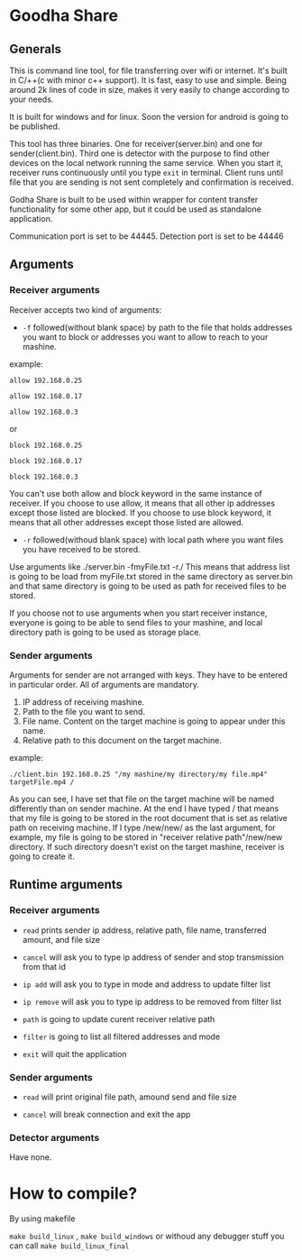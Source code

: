 # Goodha Share

## Generals

This is command line tool, for file transferring over wifi or internet. It's built in C/++(c with minor c++ support). It is fast, easy to use and simple. Being around 2k lines of code in size, makes it very easily to change according to your needs.

It is built for windows and for linux. Soon the version for android is going to be published.

This tool has three binaries. One for receiver(server.bin) and one for sender(client.bin). Third one is detector with the purpose to find other devices on the local network running the same service. When you start it, receiver runs continuously until you type `exit` in terminal. Client runs until file that you are sending is not sent completely and confirmation is received.

Godha Share is built to be used within wrapper for content transfer functionality for some other app, but it could be used as standalone application.

Communication port is set to be 44445.
Detection port is set to be 44446

## Arguments

### Receiver arguments

Receiver accepts two kind of arguments:
    
+ `-f` followed(without blank space) by path to the file that holds addresses you want to block or addresses you want to allow to reach to your mashine.
        
example:
            
`allow 192.168.0.25`

`allow 192.168.0.17`

`allow 192.168.0.3`
            
or
            

`block 192.168.0.25`

`block 192.168.0.17`

`block 192.168.0.3`

You can't use both allow and block keyword in the same instance of receiver. If you choose to use allow, it means that all other ip addresses except those listed are blocked. If you choose to use block keyword, it means that all other addresses except those listed are allowed.

+ `-r` followed(withoud blank space) with local path where you want files you have received to be stored.

Use arguments like ./server.bin -fmyFile.txt -r./ This means that address list is going to be load from myFile.txt stored in the same directory as server.bin and that same directory is going to be used as path for received files to be stored.

If you choose not to use arguments when you start receiver instance, everyone is going to be able to send files to your mashine, and local directory path is going to be used as storage place.

### Sender arguments

Arguments for sender are not arranged with keys. They have to be entered in particular order. All of arguments are mandatory.

1. IP address of receiving mashine.
2. Path to the file you want to send.
3. File name. Content on the target machine is going to appear under this name.
4. Relative path to this document on the target machine.

example:

`./client.bin 192.168.0.25 "/my mashine/my directory/my file.mp4" targetFile.mp4 /`

As you can see, I have set that file on the target machine will be named differently than on sender machine. At the end I have typed / that means that my file is going to be stored in the root document that is set as relative path on receiving machine. If I type /new/new/ as the last argument, for example, my file is going to be stored in "receiver relative path"/new/new directory. If such directory doesn't exist on the target mashine, receiver is going to create it.

## Runtime arguments

### Receiver arguments

+ `read` prints sender ip address, relative path, file name, transferred amount, and file size

+ `cancel` will ask you to type ip address of sender and stop transmission from that id

+ `ip add` will ask you to type in mode and address to update filter list

+ `ip remove` will ask you to type ip address to be removed from filter list

+ `path` is going to update curent receiver relative path

+ `filter` is going to list all filtered addresses and mode

+ `exit` will quit the application

### Sender arguments

+ `read` will print original file path, amound send and file size

+ `cancel` will break connection and exit the app

### Detector arguments

Have none.

# How to compile?

By using makefile

`make build_linux` , `make build_windows` or withoud any debugger stuff you can call
`make build_linux_final`
